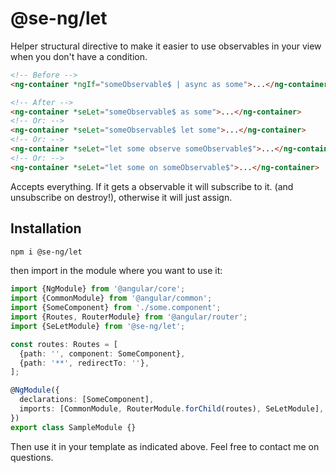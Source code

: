# @se-ng/let

Helper structural directive to make it easier to use observables in your view when you don't have a condition.

```html
<!-- Before -->
<ng-container *ngIf="someObservable$ | async as some">...</ng-container>

<!-- After -->
<ng-container *seLet="someObservable$ as some">...</ng-container>
<!-- Or: -->
<ng-container *seLet="someObservable$ let some">...</ng-container>
<!-- Or: -->
<ng-container *seLet="let some observe someObservable$">...</ng-container>
<!-- Or: -->
<ng-container *seLet="let some on someObservable$">...</ng-container>
```

Accepts everything. If it gets a observable it will subscribe to it. (and unsubscribe
on destroy!), otherwise it will just assign.

## Installation

```bash
npm i @se-ng/let
```

then import in the module where you want to use it:

```typescript
import {NgModule} from '@angular/core';
import {CommonModule} from '@angular/common';
import {SomeComponent} from './some.component';
import {Routes, RouterModule} from '@angular/router';
import {SeLetModule} from '@se-ng/let';

const routes: Routes = [
  {path: '', component: SomeComponent},
  {path: '**', redirectTo: ''},
];

@NgModule({
  declarations: [SomeComponent],
  imports: [CommonModule, RouterModule.forChild(routes), SeLetModule],
})
export class SampleModule {}
```

Then use it in your template as indicated above. Feel free to contact me on questions.
